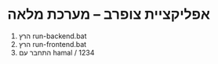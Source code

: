 # אפליקציית צופרב – מערכת מלאה

1. הרץ run-backend.bat
2. הרץ run-frontend.bat
3. התחבר עם hamal / 1234
